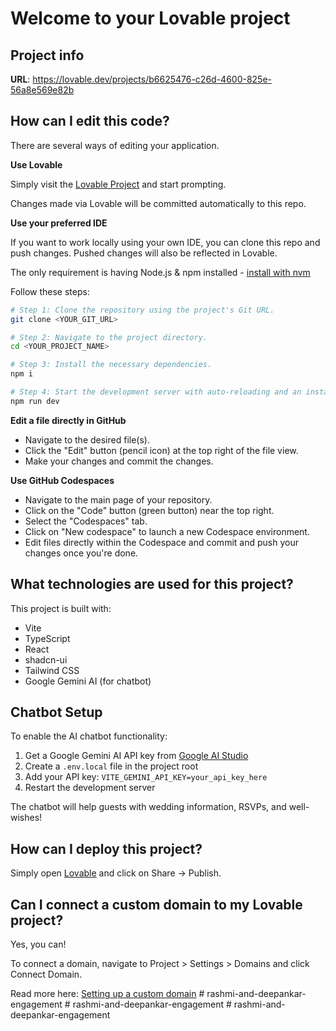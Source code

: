 # Welcome to your Lovable project

## Project info

**URL**: https://lovable.dev/projects/b6625476-c26d-4600-825e-56a8e569e82b

## How can I edit this code?

There are several ways of editing your application.

**Use Lovable**

Simply visit the [Lovable Project](https://lovable.dev/projects/b6625476-c26d-4600-825e-56a8e569e82b) and start prompting.

Changes made via Lovable will be committed automatically to this repo.

**Use your preferred IDE**

If you want to work locally using your own IDE, you can clone this repo and push changes. Pushed changes will also be reflected in Lovable.

The only requirement is having Node.js & npm installed - [install with nvm](https://github.com/nvm-sh/nvm#installing-and-updating)

Follow these steps:

```sh
# Step 1: Clone the repository using the project's Git URL.
git clone <YOUR_GIT_URL>

# Step 2: Navigate to the project directory.
cd <YOUR_PROJECT_NAME>

# Step 3: Install the necessary dependencies.
npm i

# Step 4: Start the development server with auto-reloading and an instant preview.
npm run dev
```

**Edit a file directly in GitHub**

- Navigate to the desired file(s).
- Click the "Edit" button (pencil icon) at the top right of the file view.
- Make your changes and commit the changes.

**Use GitHub Codespaces**

- Navigate to the main page of your repository.
- Click on the "Code" button (green button) near the top right.
- Select the "Codespaces" tab.
- Click on "New codespace" to launch a new Codespace environment.
- Edit files directly within the Codespace and commit and push your changes once you're done.

## What technologies are used for this project?

This project is built with:

- Vite
- TypeScript
- React
- shadcn-ui
- Tailwind CSS
- Google Gemini AI (for chatbot)

## Chatbot Setup

To enable the AI chatbot functionality:

1. Get a Google Gemini AI API key from [Google AI Studio](https://makersuite.google.com/app/apikey)
2. Create a `.env.local` file in the project root
3. Add your API key: `VITE_GEMINI_API_KEY=your_api_key_here`
4. Restart the development server

The chatbot will help guests with wedding information, RSVPs, and well-wishes!

## How can I deploy this project?

Simply open [Lovable](https://lovable.dev/projects/b6625476-c26d-4600-825e-56a8e569e82b) and click on Share -> Publish.

## Can I connect a custom domain to my Lovable project?

Yes, you can!

To connect a domain, navigate to Project > Settings > Domains and click Connect Domain.

Read more here: [Setting up a custom domain](https://docs.lovable.dev/features/custom-domain#custom-domain)
#   r a s h m i - a n d - d e e p a n k a r - e n g a g e m e n t  
 #   r a s h m i - a n d - d e e p a n k a r - e n g a g e m e n t  
 #   r a s h m i - a n d - d e e p a n k a r - e n g a g e m e n t  
 